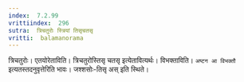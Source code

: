 ```yaml
---
index:  7.2.99
vrittiindex:  296
sutra:  त्रिचतुरोः स्त्रियां तिसृचतसृ
vritti:  balamanorama 
---
```


त्रिचतुरोः। एतयोरेताविति। त्रिचतुरोस्तिसृ चतसृ इत्येतावित्यर्थः। विभक्ताविति। `अष्टन आ विभक्तौ` इत्यतस्तदनुवृत्तेरिति भावः। जश्शसोः-तिसृ अस् इति स्थिते। 

